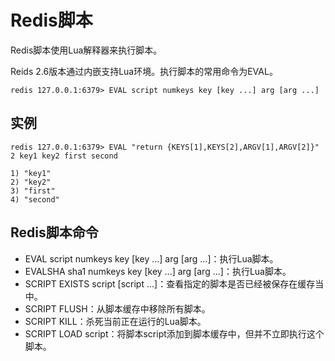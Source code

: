 # Redis脚本
Redis脚本使用Lua解释器来执行脚本。 

Reids 2.6版本通过内嵌支持Lua环境。执行脚本的常用命令为EVAL。

```
redis 127.0.0.1:6379> EVAL script numkeys key [key ...] arg [arg ...]
```

## 实例

```
redis 127.0.0.1:6379> EVAL "return {KEYS[1],KEYS[2],ARGV[1],ARGV[2]}" 2 key1 key2 first second

1) "key1"
2) "key2"
3) "first"
4) "second"
```

## Redis脚本命令
* EVAL script numkeys key [key ...] arg [arg ...]：执行Lua脚本。
* EVALSHA sha1 numkeys key [key ...] arg [arg ...]：执行Lua脚本。
* SCRIPT EXISTS script [script ...]：查看指定的脚本是否已经被保存在缓存当中。
* SCRIPT FLUSH：从脚本缓存中移除所有脚本。
* SCRIPT KILL：杀死当前正在运行的Lua脚本。
* SCRIPT LOAD script：将脚本script添加到脚本缓存中，但并不立即执行这个脚本。